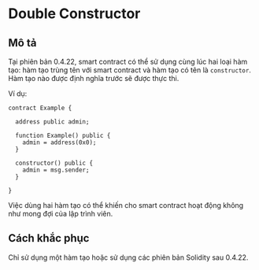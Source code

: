 # Double Constructor

## Mô tả

Tại phiên bản 0.4.22, smart contract có thể sử dụng cùng lúc hai loại hàm tạo: hàm tạo trùng tên với smart contract và hàm tạo có tên là `constructor`. Hàm tạo nào được định nghĩa trước sẽ được thực thi.

Ví dụ:

```sol
contract Example {

  address public admin;

  function Example() public {
    admin = address(0x0);
  }

  constructor() public {
    admin = msg.sender;
  }
  
}
```

Việc dùng hai hàm tạo có thể khiến cho smart contract hoạt động không như mong đợi của lập trình viên.

## Cách khắc phục

Chỉ sử dụng một hàm tạo hoặc sử dụng các phiên bản Solidity sau 0.4.22.